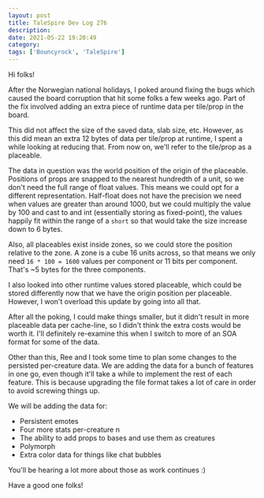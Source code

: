 ```yaml
---
layout: post
title: TaleSpire Dev Log 276
description:
date: 2021-05-22 19:20:49
category:
tags: ['Bouncyrock', 'TaleSpire']
---
```


Hi folks!

After the Norwegian national holidays, I poked around fixing the bugs which caused the board corruption that hit some folks a few weeks ago. Part of the fix involved adding an extra piece of runtime data per tile/prop in the board.

This did not affect the size of the saved data, slab size, etc. However, as this did mean an extra 12 bytes of data per tile/prop at runtime, I spent a while looking at reducing that. From now on, we'll refer to the tile/prop as a placeable.

The data in question was the world position of the origin of the placeable. Positions of props are snapped to the nearest hundredth of a unit, so we don't need the full range of float values. This means we could opt for a different representation. Half-float does not have the precision we need when values are greater than around 1000, but we could multiply the value by 100 and cast to and int (essentially storing as fixed-point), the values happily fit within the range of a `short` so that would take the size increase down to 6 bytes.

Also, all placeables exist inside zones, so we could store the position relative to the zone. A zone is a cube 16 units across, so that means we only need `16 * 100 = 1600` values per component or 11 bits per component. That's ~5 bytes for the three components.

I also looked into other runtime values stored placeable, which could be stored differently now that we have the origin position per placeable. However, I won't overload this update by going into all that.

After all the poking, I could make things smaller, but it didn't result in more placeable data per cache-line, so I didn't think the extra costs would be worth it. I'll definitely re-examine this when I switch to more of an SOA format for some of the data.

Other than this, Ree and I took some time to plan some changes to the persisted per-creature data. We are adding the data for a bunch of features in one go, even though it'll take a while to implement the rest of each feature. This is because upgrading the file format takes a lot of care in order to avoid screwing things up.

We will be adding the data for:

- Persistent emotes
- Four more stats per-creature n
- The ability to add props to bases and use them as creatures
- Polymorph
- Extra color data for things like chat bubbles

You'll be hearing a lot more about those as work continues :)

Have a good one folks!
